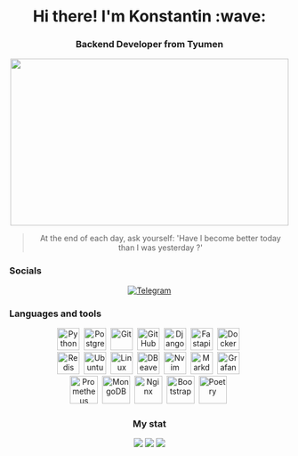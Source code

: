 <div id="header" align="center">
    <h1>Hi there! I'm Konstantin :wave: </h1>
    <h3>Backend Developer from Tyumen</h3>
</div>

<div align="center">
  <img src="https://media.giphy.com/media/dWesBcTLavkZuG35MI/giphy.gif" width="500" height="300"/>
</div>

<div align="center">
    <blockquote>At the end of each day, ask yourself: 'Have I become better today than I was yesterday ?'</blockquote>
</div>

### Socials
<div id="socials" align="center">
    <a href="https://t.me/Konstant1no72">
        <img src="https://img.shields.io/badge/Telegram-blue?style=for-the-badge&logo=telegram&logoColor=white" alt="Telegram"/>
    </a>
</div>

### Languages and tools
<div id="languages and tools" align="center">
    <div>
        <img src="https://cdn.jsdelivr.net/gh/devicons/devicon@latest/icons/python/python-original-wordmark.svg" title="Python" width="40" height="40"/>&nbsp;
        <img src="https://cdn.jsdelivr.net/gh/devicons/devicon@latest/icons/postgresql/postgresql-original.svg" title="PostgreSQL" width="40" height="40"/>&nbsp;
        <img src="https://cdn.jsdelivr.net/gh/devicons/devicon@latest/icons/git/git-original-wordmark.svg" title="Git" width="40" height="40"/>&nbsp;
        <img src="https://cdn.jsdelivr.net/gh/devicons/devicon@latest/icons/github/github-original-wordmark.svg" title="GitHub" width="40" height="40"/>&nbsp;
        <img src="https://cdn.jsdelivr.net/gh/devicons/devicon@latest/icons/django/django-plain.svg" title="Django" width="40" height="40"/>&nbsp;
        <img src="https://cdn.jsdelivr.net/gh/devicons/devicon@latest/icons/fastapi/fastapi-original.svg" title="Fastapi" width="40" height="40"/>&nbsp;
        <img src="https://cdn.jsdelivr.net/gh/devicons/devicon@latest/icons/docker/docker-original.svg" title="Docker" width="40" height="40"/>&nbsp;
    </div>
    <div>
        <img src="https://cdn.jsdelivr.net/gh/devicons/devicon@latest/icons/redis/redis-original-wordmark.svg" title="Redis" width="40" height="40"/>&nbsp;
        <img src="https://cdn.jsdelivr.net/gh/devicons/devicon@latest/icons/ubuntu/ubuntu-original.svg" title="Ubuntu" width="40" height="40"/>&nbsp;
        <img src="https://cdn.jsdelivr.net/gh/devicons/devicon@latest/icons/linux/linux-original.svg" title="Linux" width="40" height="40"/>&nbsp;
        <img src="https://cdn.jsdelivr.net/gh/devicons/devicon@latest/icons/dbeaver/dbeaver-original.svg" title="DBeaver" width="40" height="40"/>&nbsp;
        <img src="https://cdn.jsdelivr.net/gh/devicons/devicon@latest/icons/neovim/neovim-original-wordmark.svg" title="Nvim" width="40" height="40"/>&nbsp;
        <img src="https://cdn.jsdelivr.net/gh/devicons/devicon@latest/icons/markdown/markdown-original.svg" title="Markdown" width="40" height="40"/>&nbsp;
        <img src="https://cdn.jsdelivr.net/gh/devicons/devicon@latest/icons/grafana/grafana-original.svg" title="Grafana" width="40" height="40"/>&nbsp;
    </div>
    <div>
    <img src="https://cdn.jsdelivr.net/gh/devicons/devicon@latest/icons/prometheus/prometheus-original.svg" title="Prometheus" width="50" height="50"/>&nbsp;
    <img src="https://cdn.jsdelivr.net/gh/devicons/devicon@latest/icons/mongodb/mongodb-original.svg" title="MongoDB" width="50" height="50"/>&nbsp;
    <img src="https://cdn.jsdelivr.net/gh/devicons/devicon@latest/icons/nginx/nginx-original.svg" title="Nginx" width="50" height="50"/>&nbsp;
    <img src="https://cdn.jsdelivr.net/gh/devicons/devicon@latest/icons/bootstrap/bootstrap-original-wordmark.svg" title="Bootstrap" width="50" height="50"/>&nbsp;
    <img src="https://cdn.jsdelivr.net/gh/devicons/devicon@latest/icons/poetry/poetry-original.svg" title="Poetry" width="50" height="50"/>&nbsp;
    <div/>
</div>

### My stat
<div id="stat" align="center">
    <img src="https://github-profile-summary-cards.vercel.app/api/cards/profile-details?username=Bojchenko-Konstantin&theme=vue"/>
    <img src="https://github-profile-summary-cards.vercel.app/api/cards/most-commit-language?username=Bojchenko-Konstantin&theme=vue"/>
    <img src="https://github-profile-summary-cards.vercel.app/api/cards/stats?username=Bojchenko-Konstantin&theme=vue"/>
</div>
